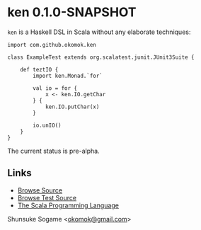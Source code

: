 
# ken 0.1.0-SNAPSHOT

`ken` is a Haskell DSL in Scala without any elaborate techniques:

    import com.github.okomok.ken

    class ExampleTest extends org.scalatest.junit.JUnit3Suite {

        def teztIO {
            import ken.Monad.`for`

            val io = for {
                x <- ken.IO.getChar
            } {
                ken.IO.putChar(x)
            }

            io.unIO()
        }
    }

The current status is pre-alpha.



## Links

* [Browse Source]
* [Browse Test Source]
* [The Scala Programming Language]


Shunsuke Sogame <<okomok@gmail.com>>



[MIT License]: http://www.opensource.org/licenses/mit-license.php "MIT License"
[Browse Source]: http://github.com/okomok/ken/tree/master/src/main/scala/ "Browse Source"
[Browse Test Source]: http://github.com/okomok/ken/tree/master/src/test/scala/ "Browse Test Source"
[The Scala Programming Language]: http://www.scala-lang.org/ "The Scala Programming Language"

